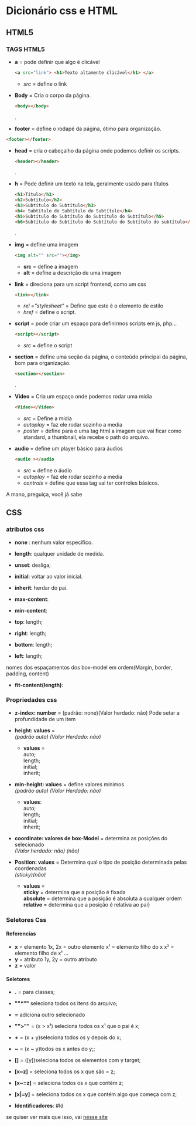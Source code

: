 # Dicionário css e HTML

## HTML5

### TAGS HTML5

* **a** = pode definir que algo é clicável

  ~~~html
  <a src="link"> <h1>Texto altamente clicável</h1> </a>
  ~~~

  * *src* = define o link
* **Body** = Cria o corpo da página.

  ~~~html
  <body></body>
  ~~~

  .
* **footer** = define o rodapé da página, ótimo para organização.

~~~html
<footer></footer>
~~~

* **head** = cria o cabeçalho da página onde podemos definir os scripts.

  ~~~html
  <header></header>
  ~~~

  .
* **h** = Pode definir um texto na tela, geralmente usado para títulos

  ~~~html
  <h1>Título</h1>
  <h2>Subtítulo</h2>
  <h3>Subtítulo do Subtítulo</h3>
  <h4> Subtítulo do Subtítulo do Subtítulo</h4>
  <h5>Subtítulo do Subtítulo do Subtítulo do Subtítulo</h5>
  <h6>Subtítulo do Subtítulo do Subtítulo do Subtítulo do subtítulo</h6>
  ~~~

  .
* **img** = define uma imagem

  ~~~html
  <img alt="" src=""></img>
  ~~~

  * **src** = define a imagem
  * **alt** = define a descrição de uma imagem
* **link** = direciona para um script frontend, como um css

  ~~~html
  <link></link>
  ~~~

  * *rel ="stylesheet"* = Define que este é o elemento de estilo
  * *href* = define o script.
* **script** = pode criar um espaço para definirmos scripts em js, php...

  ~~~html
  <script></script>
  ~~~

  * *src* = define o script
* **section** = define uma seção da página, o conteúdo principal da página, bom para organização.

  ~~~html
  <section></section>
  ~~~

  .
* **Video** = Cria um espaço onde podemos rodar uma mídia
  
  ~~~html
  <Video></Video>
  ~~~

  * *src* = Define a mídia
  * *autoplay* = faz ele rodar sozinho a media
  * *poster* = define para o uma tag html a imagem que vai ficar como standard, a thumbnail, ela recebe o path do arquivo.
* **audio** = define um player básico para áudios

  ~~~html
  <audio ></audio
  ~~~

  * *src* = define o áudio
  * *autoplay* = faz ele rodar sozinho a media
  * *controls* = define que essa tag vai ter controles básicos.

A mano, preguiça, você já sabe

## CSS

### atributos css

* **none** : nenhum valor específico.
* **length**: qualquer unidade de medida.
* **unset**: desliga;
* **initial**: voltar ao valor inicial.
* **inherit**: herdar do pai.

* **max-content**:
* **min-content**:

* **top**: length;
* **right**: length;
* **bottom**: length;
* **left**: length;

nomes dos espaçamentos dos box-model em ordem(Margin, border, padding, content)

* **fit-content(length)**:

### Propriedades css

* **z-index: number** = (padrão: none)(Valor herdado: não) Pode setar a profundidade de um item

* **height: values** =  
*(padrão auto) (Valor Herdado: não)*
  * **values** =  
    auto;  
    length;  
    initial;  
    inherit;

* **min-height: values** = define valores mínimos  
  *(padrão auto) (Valor Herdado: não)*  
  * **values**:  
    auto;  
    length;  
    initial;  
    inherit;

* **coordinate: valores de box-Model** = determina as posições do selecionado  
*(Valor herdado: não) (não)*

* **Position: values** = Determina qual o tipo de posição determinada pelas coordenadas  
*(sticky)(não)*
  * **values** =  
    **sticky** = determina que a posição é fixada  
    **absolute** = determina que a posição é absoluta a qualquer ordem  
    **relative** = determina que a posição é relativa ao pai}  

### Seletores Css

#### Referencias

* **x** = elemento
  1x, 2x = outro elemento
  x¹ =  elemento filho do x
  x² = elemento filho de x¹
  ...
* **y** = atributo
  1y, 2y = outro atributo
* **z** = valor

#### Seletores

* **.** = para classes;

* **""*""** seleciona todos os itens do arquivo;

* **=** adiciona outro selecionado

* **"">""** = (x > x¹) seleciona todos os x¹ que o pai é x;

* **+** = (x + y)seleciona todos os y depois do x;

* **~** = (x ~ y)todos os x antes do y;;

* **[]** = ([y])seleciona todos os elementos com y target;

* **[x=z]** = seleciona todos os x que são = z;

* **[x~=z]** = seleciona todos os x que contém z;

* **[x|=y]** = seleciona todos os x que contém algo que começa com z;

* **Identificadores**: #Id

se quiser ver mais que isso, vai [nesse site](https://tableless.com.br/referencia-seletores-css/)
